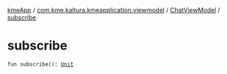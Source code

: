 [kmeApp](../../index.md) / [com.kme.kaltura.kmeapplication.viewmodel](../index.md) / [ChatViewModel](index.md) / [subscribe](./subscribe.md)

# subscribe

`fun subscribe(): `[`Unit`](https://kotlinlang.org/api/latest/jvm/stdlib/kotlin/-unit/index.html)